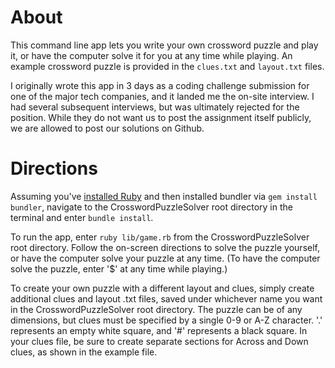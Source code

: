 # About

This command line app lets you write your own crossword puzzle and play it, or 
have the computer solve it for you at any time while playing. An example 
crossword puzzle is provided in the `clues.txt` and `layout.txt` files.

I originally wrote this app in 3 days as a coding challenge submission for one 
of the major tech companies, and it landed me the on-site interview. I had 
several subsequent interviews, but was ultimately rejected for the position. 
While they do not want us to post the assignment itself publicly, we are allowed 
to post our solutions on Github.

# Directions

Assuming you've [installed Ruby](https://github.com/rbenv/rbenv) and then 
installed bundler via `gem install bundler`, navigate to the 
CrosswordPuzzleSolver root directory in the terminal and enter `bundle install`. 

To run the app, enter `ruby lib/game.rb` from the CrosswordPuzzleSolver root 
directory. Follow the on-screen directions to solve the puzzle yourself, or have 
the computer solve your puzzle at any time. (To have the computer solve the 
puzzle, enter '$' at any time while playing.)

To create your own puzzle with a different layout and clues, simply create 
additional clues and layout .txt files, saved under whichever name you want in 
the CrosswordPuzzleSolver root directory. The puzzle can be of any dimensions, 
but clues must be specified by a single 0-9 or A-Z character. '.' represents an 
empty white square, and '#' represents a black square. In your clues file, be 
sure to create separate sections for Across and Down clues, as shown in the 
example file.
